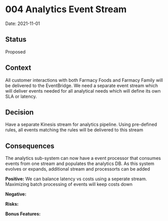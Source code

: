 # 004 Analytics Event Stream

Date: 2021-11-01

## Status

Proposed

## Context

All customer interactions with both Farmacy Foods and Farmacy Family will be delivered to the EventBridge. We need a separate event stream which will deliver events needed for all analytical needs which will define its own SLA or latency. 

## Decision

Have a separate Kinesis stream for analytics pipeline. Using pre-defined rules, all events matching the rules will be delivered to this stream

## Consequences

The analytics sub-system can now have a event processor that consumes events from one stream and populates the analytics DB. As this system evolves or expands, additional stream and processorts can be added 

**Positive:**  We can balance latency vs costs using a seperate stream. Maximizing batch processing of events will keep costs down

**Negative:**

**Risks:** 

**Bonus Features:** 
